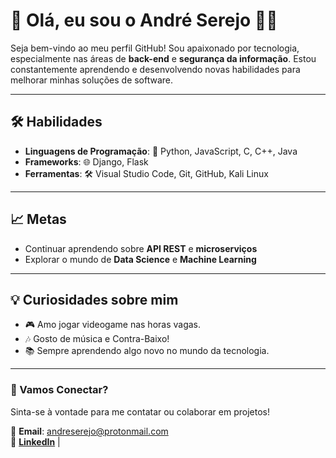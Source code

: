 # 👋 Olá, eu sou o **André Serejo** 👨‍💻

Seja bem-vindo ao meu perfil GitHub! Sou apaixonado por tecnologia, especialmente nas áreas de **back-end** e **segurança da informação**. Estou constantemente aprendendo e desenvolvendo novas habilidades para melhorar minhas soluções de software.

---

## 🛠️ **Habilidades**

- **Linguagens de Programação**: 🐍 Python, JavaScript, C, C++, Java
- **Frameworks**: 🌐 Django, Flask
- **Ferramentas**: 🛠️ Visual Studio Code, Git, GitHub, Kali Linux

---

<!-- ## 🚀 **Projetos em Destaque**

- **Gerenciamento Financeiro**: 📊 Um projeto em Django para gerenciar suas finanças de forma simples e eficiente. [Veja mais!](#)

--- !-->

## 📈 **Metas**

- Continuar aprendendo sobre **API REST** e **microserviços**
- Explorar o mundo de **Data Science** e **Machine Learning**

---

## 💡 **Curiosidades sobre mim**

- 🎮 Amo jogar videogame nas horas vagas.
- 🎶 Gosto de música e Contra-Baixo!
- 📚 Sempre aprendendo algo novo no mundo da tecnologia.

---

### 🤝 Vamos Conectar?

Sinta-se à vontade para me contatar ou colaborar em projetos!

📧 **Email**: andreserejo@protonmail.com  
🔗 [**LinkedIn**](#) |
